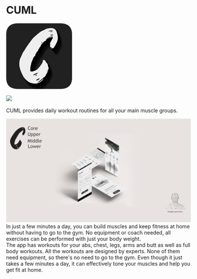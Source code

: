 # CUML

![](https://github.com/sathish30r/CUML/blob/master/app/src/main/res/drawable/app_icon.png)

![](https://img.shields.io/github/release/pandao/editor.md.svg)

CUML provides daily workout routines for all your main muscle groups.

![alt text](https://github.com/sathish30r/CUML/blob/master/app/src/main/res/drawable/cumlWallpaper2.jpg?raw=true)
In just a few minutes a day, you can build muscles and keep fitness at home without having to go to the gym. No equipment or coach needed, all exercises can be performed with just your body weight.  
The app has workouts for your abs, chest, legs, arms and butt as well as full body workouts. All the workouts are designed by experts. None of them need equipment, so there's no need to go to the gym. Even though it just takes a few minutes a day, it can effectively tone your muscles and help you get fit at home.
